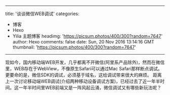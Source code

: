 
---
title: '谈谈微信WEB调试'
categories: 
 - 博客
 - Hexo
 - Yilia 主题博客
headimg: 'https://picsum.photos/400/300?random=7647'
author: Hexo
comments: false
date: Sun, 20 Nov 2016 13:14:16 GMT
thumbnail: 'https://picsum.photos/400/300?random=7647'
---

<div>   
现如今，国内移动端WEB开发，几乎都离不开微信(阿里系产品除外)，然而在微信里，WEB存在于WebView，不像原生Safari可以通过Mac Safari那样断点调试。更要命的是，微信SDK的调试，必须基于域名，这给调试带来很大的麻烦。
距离上一次讨论移动端WEB调试(介绍两种移动设备调试方案)，已经过去了近一年半时间。这一年半时间里WEB前端又是一阵风起云涌，微信调试又有哪些新玩法呢？
      
      
</div>
            
